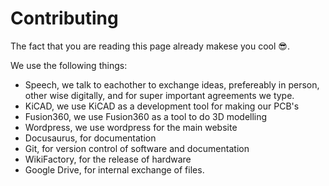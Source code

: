 ---
---

# Contributing

The fact that you are reading this page already makese you cool 😎.

We use the following things:

* Speech, we talk to eachother to exchange ideas, prefereably in person, other wise digitally, and for super important agreements we type.
* KiCAD, we use KiCAD as a development tool for making our PCB's
* Fusion360, we use Fusion360 as a tool to do 3D modelling
* Wordpress, we use wordpress for the main website
* Docusaurus, for documentation
* Git, for version control of software and documentation
* WikiFactory, for the release of hardware
* Google Drive, for internal exchange of files.
